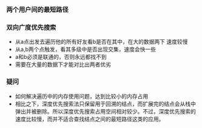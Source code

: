 ### 两个用户间的最短路径


### 双向广度优先搜索
- 从a点出发去遍历他的所有好友看b是否在其中，在大的数据两下 速度较慢
- 从a,b两个点触发，看其多级中是否出现交集，速度会快一些
- a和b必须是联通的，否则永远都找不到
- 需要在大量的数据下才能对比出两者优劣

### 疑问 
- 如何解决遍历中的内存使用问题，达到比较小的内存占用
- 相比之下，深度优先搜索法只保留用于回溯的结点，而扩展完的结点会从栈中弹出并被删除。所以深度优先搜索占用空间相对较少。不过，深度优先搜索的速度比较慢，而并不适合查找结点之间的最短路径这类的应用。